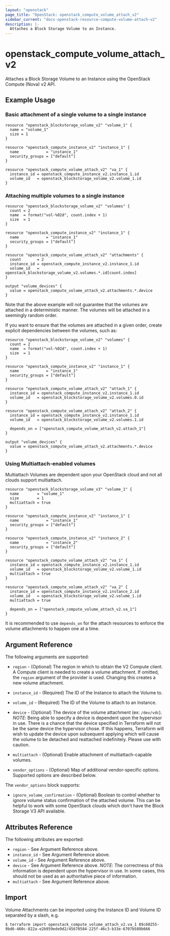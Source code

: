 ```yaml
---
layout: "openstack"
page_title: "OpenStack: openstack_compute_volume_attach_v2"
sidebar_current: "docs-openstack-resource-compute-volume-attach-v2"
description: |-
  Attaches a Block Storage Volume to an Instance.
---
```


# openstack\_compute\_volume\_attach\_v2

Attaches a Block Storage Volume to an Instance using the OpenStack
Compute (Nova) v2 API.

## Example Usage

### Basic attachment of a single volume to a single instance

```hcl
resource "openstack_blockstorage_volume_v2" "volume_1" {
  name = "volume_1"
  size = 1
}

resource "openstack_compute_instance_v2" "instance_1" {
  name            = "instance_1"
  security_groups = ["default"]
}

resource "openstack_compute_volume_attach_v2" "va_1" {
  instance_id = openstack_compute_instance_v2.instance_1.id
  volume_id   = openstack_blockstorage_volume_v2.volume_1.id
}
```

### Attaching multiple volumes to a single instance

```hcl
resource "openstack_blockstorage_volume_v2" "volumes" {
  count = 2
  name  = format("vol-%02d", count.index + 1)
  size  = 1
}

resource "openstack_compute_instance_v2" "instance_1" {
  name            = "instance_1"
  security_groups = ["default"]
}

resource "openstack_compute_volume_attach_v2" "attachments" {
  count       = 2
  instance_id = openstack_compute_instance_v2.instance_1.id
  volume_id   = openstack_blockstorage_volume_v2.volumes.*.id[count.index]
}

output "volume_devices" {
  value = openstack_compute_volume_attach_v2.attachments.*.device
}
```

Note that the above example will not guarantee that the volumes are attached in
a deterministic manner. The volumes will be attached in a seemingly random
order.

If you want to ensure that the volumes are attached in a given order, create
explicit dependencies between the volumes, such as:

```hcl
resource "openstack_blockstorage_volume_v2" "volumes" {
  count = 2
  name  = format("vol-%02d", count.index + 1)
  size  = 1
}

resource "openstack_compute_instance_v2" "instance_1" {
  name            = "instance_1"
  security_groups = ["default"]
}

resource "openstack_compute_volume_attach_v2" "attach_1" {
  instance_id = openstack_compute_instance_v2.instance_1.id
  volume_id   = openstack_blockstorage_volume_v2.volumes.0.id
}

resource "openstack_compute_volume_attach_v2" "attach_2" {
  instance_id = openstack_compute_instance_v2.instance_1.id
  volume_id   = openstack_blockstorage_volume_v2.volumes.1.id

  depends_on = ["openstack_compute_volume_attach_v2.attach_1"]
}

output "volume_devices" {
  value = openstack_compute_volume_attach_v2.attachments.*.device
}
```

### Using Multiattach-enabled volumes

Multiattach Volumes are dependent upon your OpenStack cloud and not all
clouds support multiattach.

```hcl
resource "openstack_blockstorage_volume_v3" "volume_1" {
  name        = "volume_1"
  size        = 1
  multiattach = true
}

resource "openstack_compute_instance_v2" "instance_1" {
  name            = "instance_1"
  security_groups = ["default"]
}

resource "openstack_compute_instance_v2" "instance_2" {
  name            = "instance_2"
  security_groups = ["default"]
}

resource "openstack_compute_volume_attach_v2" "va_1" {
  instance_id = openstack_compute_instance_v2.instance_1.id
  volume_id   = openstack_blockstorage_volume_v2.volume_1.id
  multiattach = true
}

resource "openstack_compute_volume_attach_v2" "va_2" {
  instance_id = openstack_compute_instance_v2.instance_2.id
  volume_id   = openstack_blockstorage_volume_v2.volume_1.id
  multiattach = true

  depends_on = ["openstack_compute_volume_attach_v2.va_1"]
}
```

It is recommended to use `depends_on` for the attach resources
to enforce the volume attachments to happen one at a time.

## Argument Reference

The following arguments are supported:

* `region` - (Optional) The region in which to obtain the V2 Compute client.
    A Compute client is needed to create a volume attachment. If omitted, the
    `region` argument of the provider is used. Changing this creates a
    new volume attachment.

* `instance_id` - (Required) The ID of the Instance to attach the Volume to.

* `volume_id` - (Required) The ID of the Volume to attach to an Instance.

* `device` - (Optional) The device of the volume attachment (ex: `/dev/vdc`).
  _NOTE_: Being able to specify a device is dependent upon the hypervisor in
  use. There is a chance that the device specified in Terraform will not be
  the same device the hypervisor chose. If this happens, Terraform will wish
  to update the device upon subsequent applying which will cause the volume
  to be detached and reattached indefinitely. Please use with caution.

* `multiattach` - (Optional) Enable attachment of multiattach-capable volumes.

* `vendor_options` - (Optional) Map of additional vendor-specific options.
  Supported options are described below.

The `vendor_options` block supports:

* `ignore_volume_confirmation` - (Optional) Boolean to control whether
  to ignore volume status confirmation of the attached volume. This can be helpful
  to work with some OpenStack clouds which don't have the Block Storage V3 API available.

## Attributes Reference

The following attributes are exported:

* `region` - See Argument Reference above.
* `instance_id` - See Argument Reference above.
* `volume_id` - See Argument Reference above.
* `device` - See Argument Reference above. _NOTE_: The correctness of this
  information is dependent upon the hypervisor in use. In some cases, this
  should not be used as an authoritative piece of information.
* `multiattach` - See Argument Reference above.

## Import

Volume Attachments can be imported using the Instance ID and Volume ID
separated by a slash, e.g.

```
$ terraform import openstack_compute_volume_attach_v2.va_1 89c60255-9bd6-460c-822a-e2b959ede9d2/45670584-225f-46c3-b33e-6707b589b666
```
